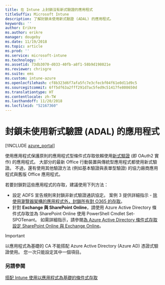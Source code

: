 ```yaml
---
title: 在 Intune 上封鎖沒有新式驗證的應用程式
titleSuffix: Microsoft Intune
description: 了解封鎖未使用新式驗證 (ADAL) 的應用程式。
keywords: ''
author: Erikre
ms.author: erikre
manager: dougeby
ms.date: 11/19/2018
ms.topic: article
ms.prod: ''
ms.service: microsoft-intune
ms.technology: ''
ms.assetid: 73db3070-d033-40fb-a8f1-58b9d198021e
ms.reviewer: chrisgre
ms.suite: ems
ms.custom: intune-azure
ms.openlocfilehash: cf8b323d6f7afa5fc7e3cfecbf04f61e0d11d9c5
ms.sourcegitcommit: 6ff5df63a2fff291d7ac5fed9c51417fe808650d
ms.translationtype: HT
ms.contentlocale: zh-TW
ms.lasthandoff: 11/20/2018
ms.locfileid: "52167360"
---
```

# <a name="block-apps-that-do-not-use-modern-authentication-adal"></a>封鎖未使用新式驗證 (ADAL) 的應用程式

[!INCLUDE [azure_portal](./includes/azure_portal.md)]

使用應用程式保護原則的應用程式型條件式存取依賴使用[新式驗證](https://support.office.com/article/Using-Office-365-modern-authentication-with-Office-clients-776c0036-66fd-41cb-8928-5495c0f9168a) (即 OAuth2 實作) 的應用程式。 大部分的最新 Office 行動裝置與傳統型應用程式都使用新式驗證。 不過，還有使用其他驗證方法 (例如基本驗證與表單型驗證) 的協力廠商應用程式與舊版 Office 應用程式。

若要封鎖對這些應用程式的存取，建議使用下列方法：

* 設定 ADFS 宣告規則來封鎖非新式驗證通訊協定。 案例 3 提供詳細指示 - [除使用瀏覽器架構的應用程式外，封鎖所有對 O365 的存取](https://technet.microsoft.com/library/dn592182.aspx)。
* 針對 **Exchange 與 SharePoint Online**，請使用 Azure Active Directory 條件式存取並為 SharePoint Online 使用 PowerShell Cmdlet Set-SPOTenant。 如需詳細指示，請參閱[為 Azure Active Directory 條件式存取設定 SharePoint Online 與 Exchange Online](https://docs.microsoft.com/azure/active-directory/active-directory-conditional-access-no-modern-authentication#legacy-authentication-protocols)。


>[!IMPORTANT]
>以應用程式為基礎的 CA 不能搭配 Azure Active Directory (Azure AD) 憑證式驗證使用。 您一次只能設定其中一個項目。

### <a name="see-also"></a>另請參閱
[搭配 Intune 使用以應用程式為基礎的條件式存取](app-based-conditional-access-intune.md)
